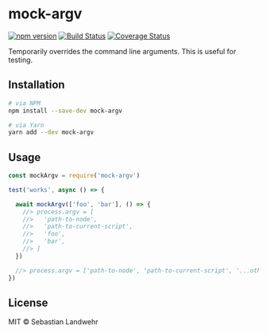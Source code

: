 <!--@h1([pkg.name])-->
# mock-argv
<!--/@-->

<!--@shields('npm', 'travis', 'coveralls')-->
[![npm version](https://img.shields.io/npm/v/mock-argv.svg)](https://www.npmjs.com/package/mock-argv) [![Build Status](https://img.shields.io/travis/dword-design/mock-argv/master.svg)](https://travis-ci.org/dword-design/mock-argv) [![Coverage Status](https://img.shields.io/coveralls/dword-design/mock-argv/master.svg)](https://coveralls.io/r/dword-design/mock-argv?branch=master)
<!--/@-->

<!--@pkg.description-->
Temporarily overrides the command line arguments. This is useful for testing.
<!--/@-->

## Installation

```sh
# via NPM
npm install --save-dev mock-argv

# via Yarn
yarn add --dev mock-argv
```

## Usage

```js
const mockArgv = require('mock-argv')

test('works', async () => {

  await mockArgv(['foo', 'bar'], () => {
    //> process.argv = [
    //>   'path-to-node',
    //>   'path-to-current-script',
    //>   'foo',
    //>   'bar',
    //> ]
  })

  //> process.argv = ['path-to-node', 'path-to-current-script', '...other-params']
})
```

<!--@license()-->
## License

MIT © Sebastian Landwehr
<!--/@-->
